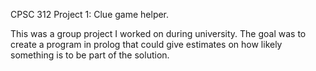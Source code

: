 CPSC 312 Project 1: Clue game helper. 


This was a group project I worked on during university. The goal was to create a program in prolog that could give estimates on how likely something is to be part of the solution.
